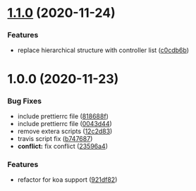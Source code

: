 # [1.1.0](https://github.com/Qolzam/telar-mvc/compare/v1.0.0...v1.1.0) (2020-11-24)


### Features

* replace hierarchical structure with controller list ([c0cdb6b](https://github.com/Qolzam/telar-mvc/commit/c0cdb6b63b715ad00ab1fcbe717bd9d5798106ba))

# 1.0.0 (2020-11-23)


### Bug Fixes

* include prettierrc file ([818688f](https://github.com/Qolzam/telar-mvc/commit/818688fc84ede43c7cfb765251a6d9a10b268522))
* include prettierrc file ([0043d44](https://github.com/Qolzam/telar-mvc/commit/0043d44219e68e40bc9df511c7948544b7c68519))
* remove extera scripts ([12c2d83](https://github.com/Qolzam/telar-mvc/commit/12c2d836ecb68c953ead7a5439950a04a9233a5e))
* travis script fix ([b747687](https://github.com/Qolzam/telar-mvc/commit/b74768707ca91a0deaf27507ac8e9b8df7952d92))
* **conflict:** fix conflict ([23596a4](https://github.com/Qolzam/telar-mvc/commit/23596a452c03f0d0ea21213f8527671a81b3aef4))


### Features

* refactor for koa support ([921df82](https://github.com/Qolzam/telar-mvc/commit/921df829e00a2fffd9b185de656a293e85b2c81f))
